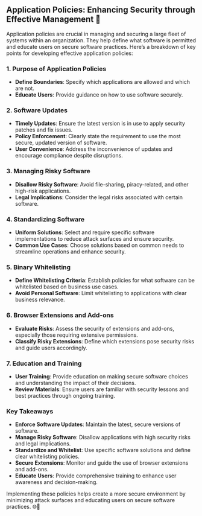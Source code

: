 ## **Application Policies: Enhancing Security through Effective Management** 🔐

Application policies are crucial in managing and securing a large fleet of systems within an organization. They help define what software is permitted and educate users on secure software practices. Here’s a breakdown of key points for developing effective application policies:

### 1. **Purpose of Application Policies**
   - **Define Boundaries**: Specify which applications are allowed and which are not.
   - **Educate Users**: Provide guidance on how to use software securely.

### 2. **Software Updates**
   - **Timely Updates**: Ensure the latest version is in use to apply security patches and fix issues.
   - **Policy Enforcement**: Clearly state the requirement to use the most secure, updated version of software.
   - **User Convenience**: Address the inconvenience of updates and encourage compliance despite disruptions.

### 3. **Managing Risky Software**
   - **Disallow Risky Software**: Avoid file-sharing, piracy-related, and other high-risk applications.
   - **Legal Implications**: Consider the legal risks associated with certain software.

### 4. **Standardizing Software**
   - **Uniform Solutions**: Select and require specific software implementations to reduce attack surfaces and ensure security.
   - **Common Use Cases**: Choose solutions based on common needs to streamline operations and enhance security.

### 5. **Binary Whitelisting**
   - **Define Whitelisting Criteria**: Establish policies for what software can be whitelisted based on business use cases.
   - **Avoid Personal Software**: Limit whitelisting to applications with clear business relevance.

### 6. **Browser Extensions and Add-ons**
   - **Evaluate Risks**: Assess the security of extensions and add-ons, especially those requiring extensive permissions.
   - **Classify Risky Extensions**: Define which extensions pose security risks and guide users accordingly.

### 7. **Education and Training**
   - **User Training**: Provide education on making secure software choices and understanding the impact of their decisions.
   - **Review Materials**: Ensure users are familiar with security lessons and best practices through ongoing training.

### **Key Takeaways**
- **Enforce Software Updates**: Maintain the latest, secure versions of software.
- **Manage Risky Software**: Disallow applications with high security risks and legal implications.
- **Standardize and Whitelist**: Use specific software solutions and define clear whitelisting policies.
- **Secure Extensions**: Monitor and guide the use of browser extensions and add-ons.
- **Educate Users**: Provide comprehensive training to enhance user awareness and decision-making.

Implementing these policies helps create a more secure environment by minimizing attack surfaces and educating users on secure software practices. 🌐🔐